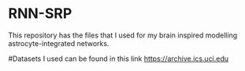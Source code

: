# RNN-SRP
This repository has the files that I used for my brain inspired modelling astrocyte-integrated networks.

#Datasets I used can be found in this link https://archive.ics.uci.edu

